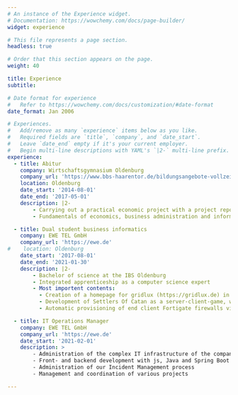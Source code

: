 ```yaml
---
# An instance of the Experience widget.
# Documentation: https://wowchemy.com/docs/page-builder/
widget: experience

# This file represents a page section.
headless: true

# Order that this section appears on the page.
weight: 40

title: Experience
subtitle:

# Date format for experience
#   Refer to https://wowchemy.com/docs/customization/#date-format
date_format: Jan 2006

# Experiences.
#   Add/remove as many `experience` items below as you like.
#   Required fields are `title`, `company`, and `date_start`.
#   Leave `date_end` empty if it's your current employer.
#   Begin multi-line descriptions with YAML's `|2-` multi-line prefix.
experience:
  - title: Abitur
    company: Wirtschaftsgymnasium Oldenburg
    company_url: 'https://www.bbs-haarentor.de/bildungsangebote-vollzeit/wirtschaftsgymnasium/kurzportrait'
    location: Oldenburg
    date_start: '2014-08-01'
    date_end: '2017-05-01'
    description: |2-
        - Carrying out a practical economic project with a project report
        - Fundamentals of economics, business administration and information processing

  - title: Dual student business informatics
    company: EWE TEL GmbH
    company_url: 'https://ewe.de'
#    location: Oldenburg
    date_start: '2017-08-01'
    date_end: '2021-01-30'
    description: |2-
        - Bachelor of science at the IBS Oldenburg
        - Integrated apprenticeship as a computer science expert
        - Most importent contents:
          - Creation of a homepage for gridlux (https://gridlux.de) in within the project enera (https://projekt-enera.de)
          - Development of Settlers Of Catan as a server-client-game, with a project group of 7 people with the usage of SCRUM, Jira and Gitlab
          - Automatic provisioning of end client Fortigate firewalls via the use of Ansible

  - title: IT Operations Manager
    company: EWE TEL GmbH
    company_url: 'https://ewe.de'
    date_start: '2021-02-01'
    description: >
        - Administration of the complex IT infrastructure of the company
        - Front- and backend development with js, Java and Spring Boot
        - Administration of our Incident Management process
        - Management and coordination of various projects

---
```

